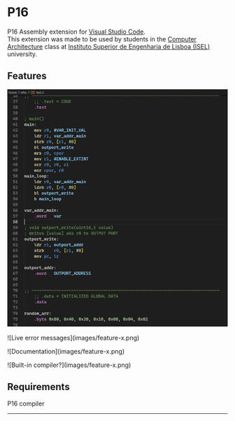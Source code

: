 # P16

P16 Assembly extension for [Visual Studio Code](https://code.visualstudio.com). <br>
This extension was made to be used by students in the [Computer Architecture](https://www.isel.pt/leic/arquitetura-de-computadores) class at [Instituto Superior de Engenharia de Lisboa (ISEL)](https://www.isel.pt) university.

## Features

<img src="https://github.com/roby2014/p16-vscode/blob/main/assets/test_prev.png?raw=true" />

\!\[Live error messages\]\(images/feature-x.png\)

\!\[Documentation\]\(images/feature-x.png\)

\!\[Built-in compiler?\]\(images/feature-x.png\)

## Requirements

P16 compiler

-----------------------------------------------------------------------------------------------------------

